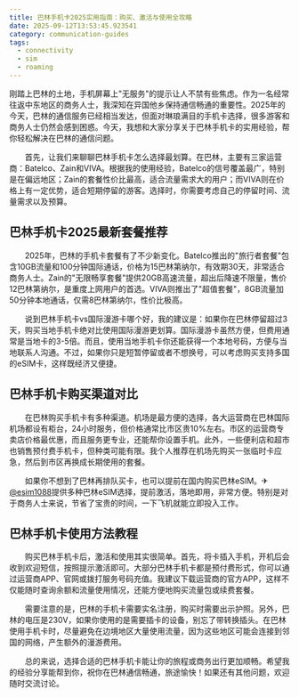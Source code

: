 ```yaml
---
title: 巴林手机卡2025实用指南：购买、激活与使用全攻略
date: 2025-09-12T13:53:45.923541
category: communication-guides
tags:
  - connectivity
  - sim
  - roaming
---
```


刚踏上巴林的土地，手机屏幕上"无服务"的提示让人不禁有些焦虑。作为一名经常往返中东地区的商务人士，我深知在异国他乡保持通信畅通的重要性。2025年的今天，巴林的通信服务已经相当发达，但面对琳琅满目的手机卡选择，很多游客和商务人士仍然会感到困惑。今天，我想和大家分享关于巴林手机卡的实用经验，帮你轻松解决在巴林的通信问题。

　　首先，让我们来聊聊巴林手机卡怎么选择最划算。在巴林，主要有三家运营商：Batelco、Zain和VIVA。根据我的使用经验，Batelco的信号覆盖最广，特别是在偏远地区；Zain的套餐性价比最高，适合流量需求大的用户；而VIVA则在价格上有一定优势，适合短期停留的游客。选择时，你需要考虑自己的停留时间、流量需求以及预算。

## 巴林手机卡2025最新套餐推荐

　　2025年，巴林的手机卡套餐有了不少新变化。Batelco推出的"旅行者套餐"包含10GB流量和100分钟国际通话，价格为15巴林第纳尔，有效期30天，非常适合商务人士。Zain的"无限畅享套餐"提供20GB高速流量，超出后降速不限量，售价12巴林第纳尔，是重度上网用户的首选。VIVA则推出了"超值套餐"，8GB流量加50分钟本地通话，仅需8巴林第纳尔，性价比极高。

　　说到巴林手机卡vs国际漫游卡哪个好，我的建议是：如果你在巴林停留超过3天，购买当地手机卡绝对比使用国际漫游更划算。国际漫游卡虽然方便，但费用通常是当地卡的3-5倍。而且，使用当地手机卡你还能获得一个本地号码，方便与当地联系人沟通。不过，如果你只是短暂停留或者不想换号，可以考虑购买支持多国的eSIM卡，这样既经济又便捷。

## 巴林手机卡购买渠道对比

　　在巴林购买手机卡有多种渠道。机场是最方便的选择，各大运营商在巴林国际机场都设有柜台，24小时服务，但价格通常比市区贵10%左右。市区的运营商专卖店价格最优惠，而且服务更专业，还能帮你设置手机。此外，一些便利店和超市也销售预付费手机卡，但种类可能有限。我个人推荐在机场先购买一张临时卡应急，然后到市区再换成长期使用的套餐。

　　如果你不想到了巴林再排队买卡，也可以提前在国内购买巴林eSIM。✈[@esim1088](https://t.me/s/esim1088)提供多种巴林eSIM选择，提前激活，落地即用，非常方便。特别是对于商务人士来说，节省了宝贵的时间，一下飞机就能立即投入工作。

## 巴林手机卡使用方法教程

　　购买巴林手机卡后，激活和使用其实很简单。首先，将卡插入手机，开机后会收到欢迎短信，按照提示激活即可。大部分巴林手机卡都是预付费形式，你可以通过运营商APP、官网或拨打服务号码充值。我建议下载运营商的官方APP，这样不仅能随时查询余额和流量使用情况，还能方便地购买流量包或续费套餐。

　　需要注意的是，巴林的手机卡需要实名注册，购买时需要出示护照。另外，巴林的电压是230V，如果你使用的是需要插卡的设备，别忘了带转换插头。在巴林使用手机卡时，尽量避免在边境地区大量使用流量，因为这些地区可能会连接到邻国的网络，产生额外的漫游费用。

　　总的来说，选择合适的巴林手机卡能让你的旅程或商务出行更加顺畅。希望我的经验分享能帮到你，祝你在巴林通信畅通，旅途愉快！如果还有其他问题，欢迎随时交流讨论。